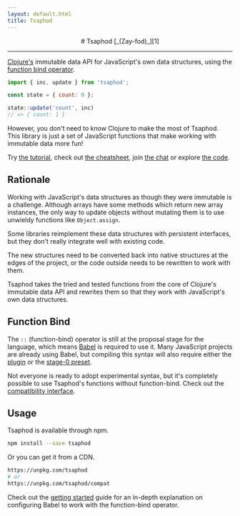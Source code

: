 ```yaml
---
layout: default.html
title: Tsaphod
---
```


<center class="hero">
# Tsaphod
[_(Zay-fod)_][1]
</center>
<hr />

[Clojure's][2] immutable data API for JavaScript's own data structures, using the [function bind operator][9].

```js
import { inc, update } from 'tsaphod';

const state = { count: 0 };

state::update('count', inc)
// => { count: 1 }
```

However, you don't need to know Clojure to make the most of Tsaphod. This library is just a set of JavaScript functions that make working with immutable data more fun!

Try [the tutorial](/tutorial/), check out [the cheatsheet](/cheatsheet/), join [the chat][10] or explore [the code][11].

## Rationale
Working with JavaScript's data structures as though they were immutable is a challenge. Although arrays have some methods which return new array instances, the only way to update objects without mutating them is to use unwieldy functions like `Object.assign`.

Some libraries reimplement these data structures with persistent interfaces, but they don't really integrate well with existing code.

The new structures need to be converted back into native structures at the edges of the project, or the code outside needs to be rewritten to work with them.

Tsaphod takes the tried and tested functions from the core of Clojure's immutable data API and rewrites them so that they work with JavaScript's own data structures.

## Function Bind
The `::` (function-bind) operator is still at the proposal stage for the language, which means [Babel][12] is required to use it. Many JavaScript projects are already using Babel, but compiling this syntax will also require either the [plugin][13] or the [stage-0 preset][14].

Not everyone is ready to adopt experimental syntax, but it's completely possible to use Tsaphod's functions without function-bind. Check out the [compatibility interface](/compat/).

## Usage
Tsaphod is available through npm.

```sh
npm install --save tsaphod
```

Or you can get it from a CDN.

```sh
https://unpkg.com/tsaphod
# or
https://unpkg.com/tsaphod/compat
```

Check out the [getting started](/getting-started/) guide for an in-depth explanation on configuring Babel to work with the function-bind operator.

[1]: https://en.wikipedia.org/wiki/Tsaphod_Beeblebrox
[2]: https://clojure.org/
[8]: https://developer.mozilla.org/en/docs/Web/JavaScript/Reference/Functions/rest_parameters
[9]: https://github.com/tc39/proposal-bind-operator
[10]: https://gitter.im/tsaphod
[11]: https://github.com/johanholmerin/tsaphod
[12]: http://babeljs.io/
[13]: http://babeljs.io/docs/plugins/transform-function-bind/ 
[14]: https://babeljs.io/docs/plugins/preset-stage-0/
[15]: https://github.com/johanholmerin/tsaphod/issues/6
[16]: https://github.com/sebmarkbage/ecmascript-immutable-data-structures

